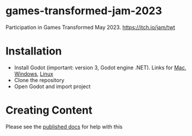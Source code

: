 # games-transformed-jam-2023
Participation in Games Transformed May 2023. https://itch.io/jam/twt

# Installation

* Install Godot (important: version 3, Godot engine .NET). Links for [Mac](https://godotengine.org/download/3.x/macos/), [Windows](https://godotengine.org/download/3.x/windows/), [Linux](https://godotengine.org/download/3.x/linux/)
* Clone the repository
* Open Godot and import project

# Creating Content

Please see the [published docs](https://github.com/Multi-User-Domain/games-transformed-jam-2023/tree/master/docs/create.md) for help with this
